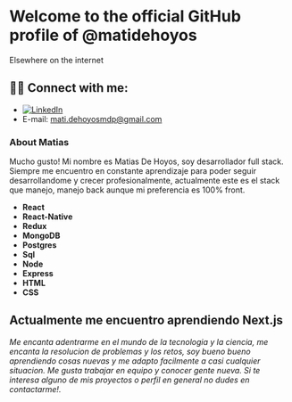 # Welcome to the official GitHub profile of @matidehoyos

Elsewhere on the internet

## 🤝🏻 Connect with me: 
- [![LinkedIn](https://img.shields.io/badge/LinkedIn-Profile-blue?style=flat-square&logo=linkedin)](https://www.linkedin.com/in/matias-de-hoyos-802bb4212/)
- E-mail: mati.dehoyosmdp@gmail.com
### About Matias
Mucho gusto! Mi nombre es Matias De Hoyos, soy desarrollador full stack. Siempre me encuentro en constante aprendizaje para poder seguir desarrollandome y crecer profesionalmente, actualmente este es el stack que manejo, manejo back aunque mi preferencia es 100% front.

- **React**
- **React-Native**
- **Redux**
- **MongoDB**
- **Postgres**
- **Sql**
- **Node**
- **Express**
- **HTML**
- **CSS**

## Actualmente me encuentro aprendiendo Next.js

*Me encanta adentrarme en el mundo de la tecnologia y la ciencia, me encanta la resolucion de problemas y los retos, soy bueno bueno aprendiendo cosas nuevas y me adapto facilmente a casi cualquier situacion. Me gusta trabajar en equipo y conocer gente nueva. Si te interesa alguno de mis proyectos o perfil en general no dudes en contactarme!.*
